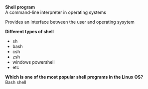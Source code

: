 **Shell program**  
A command-line interpreter in operating systems  

Provides an interface between the user and operating sysytem  

**Different types of shell**  
- sh  
- bash  
- csh  
- zsh  
- windows powershell  
- etc  

**Which is one of the most popular shell programs in the Linux OS?**  
Bash shell  



